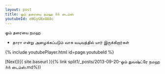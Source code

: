 ```yaml
---
layout: post
title: ஓம் தரையை நமஹ ௧௧ டைம்ஸ்
youtubeId: eHGyGNxO88c
---
```

 
 
 ஓம் தரையை நமஹ  
 
 -  தாரா என்று அழைக்கப்படும் வாசு வடிவத்தில் யார் இருக்கிறார்கள் 
 
  
 
  
 
 
 
 
 
 


{% include youtubePlayer.html id=page.youtubeId %}
 
[Next]({{ site.baseurl }}{% link  split1/_posts/2013-09-20-ஓம் துவஷ்ட்ரே நமஹ ௧௧ டைம்ஸ்.md%})
 
